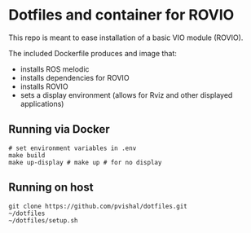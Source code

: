 Dotfiles and container for ROVIO
========

This repo is meant to ease installation of a basic VIO module (ROVIO).

The included Dockerfile produces and image that:
 - installs ROS melodic
 - installs dependencies for ROVIO
 - installs ROVIO
 - sets a display environment (allows for Rviz and other displayed applications)


## Running via Docker

```shell
# set environment variables in .env
make build
make up-display # make up # for no display
```

## Running on host

```shell
git clone https://github.com/pvishal/dotfiles.git 
~/dotfiles
~/dotfiles/setup.sh
```
